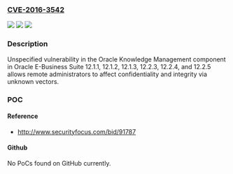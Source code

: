 ### [CVE-2016-3542](https://cve.mitre.org/cgi-bin/cvename.cgi?name=CVE-2016-3542)
![](https://img.shields.io/static/v1?label=Product&message=n%2Fa&color=blue)
![](https://img.shields.io/static/v1?label=Version&message=n%2Fa&color=blue)
![](https://img.shields.io/static/v1?label=Vulnerability&message=n%2Fa&color=brighgreen)

### Description

Unspecified vulnerability in the Oracle Knowledge Management component in Oracle E-Business Suite 12.1.1, 12.1.2, 12.1.3, 12.2.3, 12.2.4, and 12.2.5 allows remote administrators to affect confidentiality and integrity via unknown vectors.

### POC

#### Reference
- http://www.securityfocus.com/bid/91787

#### Github
No PoCs found on GitHub currently.

